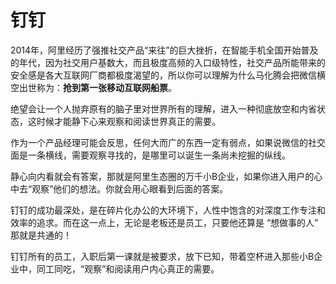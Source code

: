 # 钉钉

2014年，阿里经历了强推社交产品“来往”的巨大挫折，在智能手机全国开始普及的年代，因为社交用户基数大，而且极度高频的入口级特性，社交产品所能带来的安全感是各大互联网厂商都极度渴望的，所以你可以理解为什么马化腾会把微信横空出世称为：**抢到第一张移动互联网船票**。

绝望会让一个人抛弃原有的脑子里对世界所有的理解，进入一种彻底放空和内省状态，这时候才能静下心来观察和阅读世界真正的需要。




作为一个产品经理可能会反思，任何大而广的东西一定有弱点，如果说微信的社交面是一条横线，需要观察寻找的，是哪里可以诞生一条尚未挖掘的纵线。

静心向内看就会有答案，那就是阿里生态圈的万千小B企业，如果你进入用户的心中去“观察”他们的想法。你就会用心眼看到后面的答案。

钉钉的成功最深处，是在碎片化办公的大环境下，人性中饱含的对深度工作专注和效率的追求。而在这一点上，无论是老板还是员工，只要他还算是 “想做事的人” 那就是共通的！

钉钉所有的员工，入职后第一课就是被要求，放下已知，带着空杯进入那些小B企业中，同工同吃，“观察”和阅读用户内心真正的需要。






[1]: https://mp.weixin.qq.com/s?__biz=MzAwMjI4OTc4OA==&mid=2648945907&idx=1&sn=075f0c7127705d39f38eb9b35a227f1b&chksm=82dbade0b5ac24f6a2e662d15c99fb2d57ecb351bd8c5c62ac8a12548657928cbe009588cf8f&scene=21#wechat_redirects
